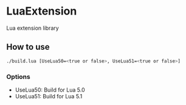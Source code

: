 # LuaExtension
 Lua extension library

## How to use
```bash
./build.lua [UseLua50=<true or false>, UseLua51=<true or false>]
```

### Options
- UseLua50: Build for Lua 5.0
- UseLua51: Build for Lua 5.1
